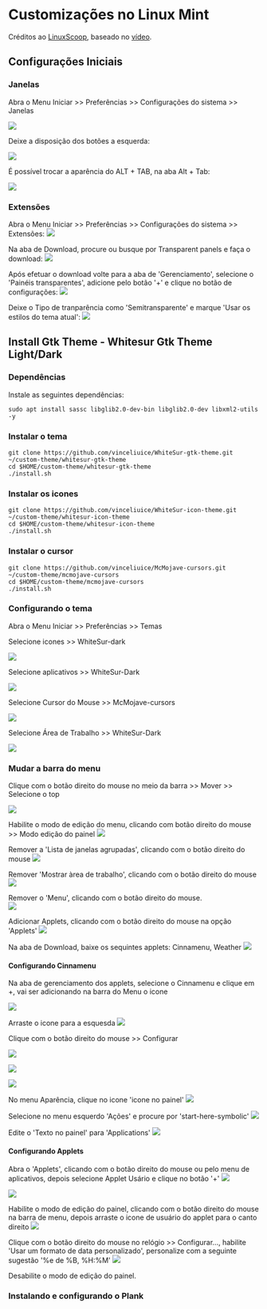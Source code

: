 # Customizações no Linux Mint

Créditos ao [LinuxScoop](https://www.youtube.com/c/LinuxScoop), baseado no [vídeo](https://www.youtube.com/watch?v=DMs7DX3Um9E).

## Configurações Iniciais

### Janelas

Abra o Menu Iniciar >> Preferências >> Configurações do sistema >> Janelas

![](assets/img/clm-001.png)

Deixe a disposição dos botões a esquerda:

![](assets/img/clm-002.png)

É possível trocar a aparência do ALT + TAB, na aba Alt + Tab:

![](assets/img/clm-003.png)

### Extensões

Abra o Menu Iniciar >> Preferências >> Configurações do sistema >> Extensões:
![](assets/img/clm-004.png)

Na aba de Download, procure ou busque por Transparent panels e faça o download:
![](assets/img/clm-005.png)

Após efetuar o download volte para a aba de 'Gerenciamento', selecione o 'Painéis transparentes', adicione pelo botão '+' e clique no botão de configurações:
![](assets/img/clm-006.png)

Deixe o Tipo de tranparência como 'Semitransparente' e marque 'Usar os estilos do tema atual':
![](assets/img/clm-007.png)

## Install Gtk Theme - Whitesur Gtk Theme Light/Dark

### Dependências
Instale as seguintes dependências:
```
sudo apt install sassc libglib2.0-dev-bin libglib2.0-dev libxml2-utils -y
```

### Instalar o tema
```
git clone https://github.com/vinceliuice/WhiteSur-gtk-theme.git ~/custom-theme/whitesur-gtk-theme
cd $HOME/custom-theme/whitesur-gtk-theme
./install.sh
```

### Instalar os icones
```
git clone https://github.com/vinceliuice/WhiteSur-icon-theme.git ~/custom-theme/whitesur-icon-theme
cd $HOME/custom-theme/whitesur-icon-theme
./install.sh
```

### Instalar o cursor
```
git clone https://github.com/vinceliuice/McMojave-cursors.git ~/custom-theme/mcmojave-cursors
cd $HOME/custom-theme/mcmojave-cursors
./install.sh
```

### Configurando o tema

Abra o Menu Iniciar >> Preferências >> Temas

Selecione icones >> WhiteSur-dark

![](assets/img/clm-008.png)


Selecione aplicativos >> WhiteSur-Dark

![](assets/img/clm-009.png)


Selecione Cursor do Mouse >> McMojave-cursors

![](assets/img/clm-010.png)


Selecione Área de Trabalho >> WhiteSur-Dark

![](assets/img/clm-011.png)


### Mudar a barra do menu

Clique com o botão direito do mouse no meio da barra >> Mover >> Selecione o top

![](assets/img/clm-012.png)


Habilite o modo de edição do menu, clicando com botão direito do mouse >> Modo edição do painel
![](assets/img/clm-013.png)


Remover a 'Lista de janelas agrupadas', clicando com o botão direito do mouse
![](assets/img/clm-014.png)


Remover 'Mostrar àrea de trabalho', clicando com o botão direito do mouse
![](assets/img/clm-015.png)


Remover o 'Menu', clicando com o botão direito do mouse.<br>
![](assets/img/clm-016.png)


Adicionar Applets, clicando com o botão direito do mouse na opção 'Applets'
![](assets/img/clm-017.png)


Na aba de Download, baixe os sequintes applets: Cinnamenu, Weather 
![](assets/img/clm-018.png)


#### Configurando Cinnamenu

Na aba de gerenciamento dos applets, selecione o Cinnamenu e clique em +, vai ser adicionando na barra do Menu o icone

![](assets/img/clm-019.png)


Arraste o icone para a esquesda
![](assets/img/clm-020.png)


Clique com o botão direito do mouse >> Configurar

![](assets/img/clm-021.png)

![](assets/img/clm-022.png)

![](assets/img/clm-023.png)


No menu Aparência, clique no icone 'icone no painel'
![](assets/img/clm-024.png)


Selecione no menu esquerdo 'Ações' e procure por 'start-here-symbolic'
![](assets/img/clm-025.png)


Edite o 'Texto no painel' para 'Applications'
![](assets/img/clm-026.png)


#### Configurando Applets

Abra o 'Applets', clicando com o botão direito do mouse ou pelo menu de aplicativos, depois selecione Applet Usário e clique no botão '+'
![](assets/img/clm-027.png)

![](assets/img/clm-028.png)


Habilite o modo de edição do painel, clicando com o botão direito do mouse na barra de menu, depois arraste o icone de usuário do applet para o canto direito
![](assets/img/clm-029.png)


Clique com o botão direito do mouse no relógio >> Configurar..., habilite 'Usar um formato de data personalizado', personalize com a seguinte sugestão '%e de %B, %H:%M'
![](assets/img/clm-030.png)


Desabilite o modo de edição do painel.


### Instalando e configurando o Plank